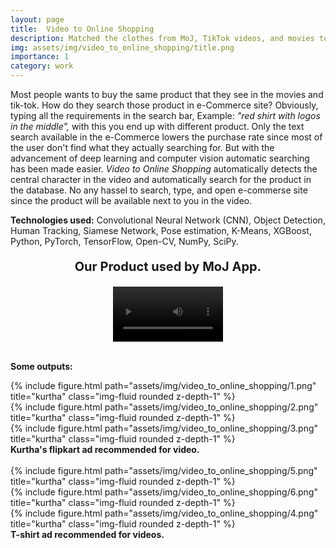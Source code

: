```yaml
---
layout: page
title:  Video to Online Shopping
description: Matched the clothes from MoJ, TikTok videos, and movies to similar items in an online shop (Flipkart and Amazon). Similar (category, color, pattern) product ads as video items were recommended from an online shop.
img: assets/img/video_to_online_shopping/title.png
importance: 1
category: work
---
```


Most people wants to buy the same product that they see in the movies and tik-tok. How do they search those product in e-Commerce site? Obviously, typing all the requirements in the search bar, Example: <em> "red shirt with logos in the middle", </em> with this you end up with different product. Only the text search available in the e-Commerce lowers the purchase rate since most of the user don't find what they actually searching for. But with the advancement of deep learning and computer vision automatic searching has been made easier. <em>Video to Online Shopping</em> automatically detects the central character in the video and automatically search for the product in the database. No any hassel to search, type, and open e-commerse site since the product will be available next to you in the video.

<b>Technologies used:</b> Convolutional Neural Network (CNN), Object Detection, Human Tracking, Siamese Network, Pose
estimation, K-Means, XGBoost, Python, PyTorch, TensorFlow, Open-CV, NumPy, SciPy.

<center>
<p style="font-size:20px"> <b>Our Product used by MoJ App. </b></p>
</center>

<div class="myvideo">
   <center>
   <video  style="display:block; width:35%; height:auto;" controls loop="loop">
       <source src="https://drive.google.com/uc?export=download&id=1xHyM1azTvdIVtSgsiyrCpc6I4tyl2GkQ" type="video/mp4" />

   </video>
   </center>
</div>
<br />

<b>Some outputs:</b>
<br />
<div class="row">
    <div class="col-sm mt-3 mt-md-0">
        {% include figure.html path="assets/img/video_to_online_shopping/1.png" title="kurtha" class="img-fluid rounded z-depth-1" %}
    </div>
</div>
<div class="row">
    <div class="col-sm mt-3 mt-md-0">
        {% include figure.html path="assets/img/video_to_online_shopping/2.png" title="kurtha" class="img-fluid rounded z-depth-1" %}
    </div>
</div>
<div class="col-sm mt-3 mt-md-0">
        {% include figure.html path="assets/img/video_to_online_shopping/3.png" title="kurtha" class="img-fluid rounded z-depth-1" %}
</div>
<div class="caption">
    <b>Kurtha's flipkart ad recommended for video.</b>
</div>

<br />
<div class="row">
    <div class="col-sm mt-3 mt-md-0">
        {% include figure.html path="assets/img/video_to_online_shopping/5.png" title="kurtha" class="img-fluid rounded z-depth-1" %}
    </div>
</div>
<div class="row">
    <div class="col-sm mt-3 mt-md-0">
        {% include figure.html path="assets/img/video_to_online_shopping/6.png" title="kurtha" class="img-fluid rounded z-depth-1" %}
    </div>
    <div class="col-sm mt-3 mt-md-0">
        {% include figure.html path="assets/img/video_to_online_shopping/4.png" title="kurtha" class="img-fluid rounded z-depth-1" %}
    </div>
</div>
<div class="caption">
    <b>T-shirt ad recommended for videos.</b>
</div>
